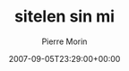 ---
title: 'sitelen sin mi'
posts: 4
hash: 't868'
author: 'Pierre Morin'
date: 2007-09-05T23:29:00+00:00
sources:
  - http://forums.tokipona.org/viewtopic.php%3Ft=868.html
---